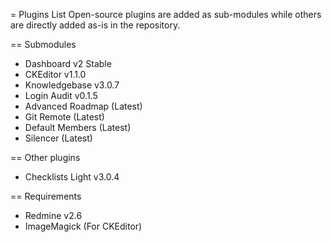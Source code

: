 = Plugins List
Open-source plugins are added as sub-modules while
others are directly added as-is in the repository.

== Submodules

- Dashboard v2 Stable
- CKEditor v1.1.0
- Knowledgebase v3.0.7
- Login Audit v0.1.5
- Advanced Roadmap (Latest)
- Git Remote (Latest)
- Default Members (Latest)
- Silencer (Latest)

== Other plugins

- Checklists Light v3.0.4

== Requirements

- Redmine v2.6
- ImageMagick (For CKEditor)